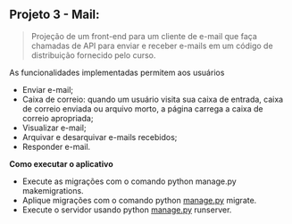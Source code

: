 ## Projeto 3 - Mail:

> Projeção de um front-end para um cliente de e-mail que faça chamadas de API para enviar e receber e-mails em um código de distribuição fornecido pelo curso.

As funcionalidades implementadas permitem aos usuários

* Enviar e-mail;
* Caixa de correio: quando um usuário visita sua caixa de entrada, caixa de correio enviada ou arquivo morto, a página carrega a caixa de correio apropriada;
* Visualizar e-mail;
* Arquivar e desarquivar e-mails recebidos;
* Responder e-mail.


**Como executar o aplicativo**

- Execute as migrações com o comando python manage.py makemigrations.
- Aplique migrações com o comando python [manage.py](http://manage.py/) migrate. 
- Execute o servidor usando python [manage.py](http://manage.py/) runserver.
